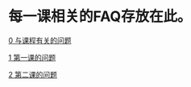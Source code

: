 # 每一课相关的FAQ存放在此。

[0 与课程有关的问题](智能合约开发FAQ-0.md)

[1 第一课的问题](智能合约开发FAQ-1.md)

[2 第二课的问题](智能合约开发FAQ-2.md)
